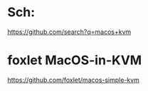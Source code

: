 # Sch:
https://github.com/search?q=macos+kvm

# foxlet MacOS-in-KVM
https://github.com/foxlet/macos-simple-kvm

